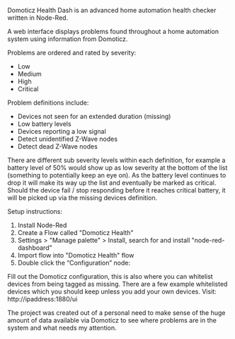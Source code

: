 Domoticz Health Dash is an advanced home automation health checker written in Node-Red.

A web interface displays problems found throughout a home automation system using information from Domoticz.

Problems are ordered and rated by severity:

* Low
* Medium
* High
* Critical

Problem definitions include:

* Devices not seen for an extended duration (missing)
* Low battery levels
* Devices reporting a low signal
* Detect unidentified Z-Wave nodes
* Detect dead Z-Wave nodes

There are different sub severity levels within each definition, for example a battery level of 50% would show up as low severity at the bottom of the list (something to potentially keep an eye on). As the battery level continues to drop it will make its way up the list and eventually be marked as critical. Should the device fail / stop responding before it reaches critical battery, it will be picked up via the missing devices definition.

Setup instructions:

1) Install Node-Red
2) Create a Flow called "Domoticz Health"
3) Settings > "Manage palette" > Install, search for and install "node-red-dashboard"
4) Import flow into "Domoticz Health" flow
5) Double click the “Configuration” node:

Fill out the Domoticz configuration, this is also where you can whitelist devices from being tagged as missing. There are a few example whitelisted devices which you should keep unless you add your own devices.
Visit: http://ipaddress:1880/ui

The project was created out of a personal need to make sense of the huge amount of data available via Domoticz to see where problems are in the system and what needs my attention.

